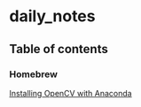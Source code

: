 # daily_notes

## Table of contents

### Homebrew

[Installing OpenCV with Anaconda](homebrew/opencv3_with_anaconda.md)

